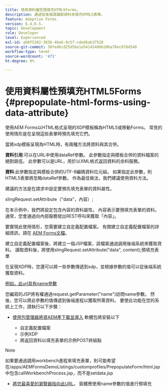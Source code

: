 ```yaml
---
title: 使用資料屬性預填充HTML5Forms。
description: 通過從後端源讀取資料來填充HTML5表單。
feature: Adaptive Forms
version: 6.4,6.5.
topic: Development
role: Developer
level: Experienced
exl-id: ab0f5282-383b-4be6-9c57-cded6ab37528
source-git-commit: 307ed6cd25d5be1e54145406b206a78ec878d548
workflow-type: tm+mt
source-wordcount: '471'
ht-degree: 0%

---
```


# 使用資料屬性預填充HTML5Forms {#prepopulate-html-forms-using-data-attribute}


使用AEM Forms以HTML格式呈現的XDP模板稱為HTML5或移動Forms。 常見的使用情形是在呈現這些表單時預先填充它們。

當將xdp模板呈現為HTML時，有兩種方法將資料與其合併。

**資料引用**:可以在URL中使用dataRef參數。 此參數指定與模板合併的資料檔案的絕對路徑。 此參數可以是URL，用於以XML格式返回資料的余料服務。

**資料**:此參數指定與模板合併的UTF-8編碼資料位元組。 如果指定此參數，則HTML5表單將忽略dataRef參數。 作為最佳做法，我們建議使用資料方法。

建議的方法是在請求中設定要預先填充表單的資料屬性。

slingRequest.setAttribute（&quot;data&quot;，內容）;

在本示例中，我們將設定包含內容的資料屬性。 內容表示要預填充表單的資料。 通常，您會通過向內部服務發出REST呼叫來獲取「內容」。

要實現此使用情形，您需要建立自定義配置檔案。 有關建立自定義配置檔案的詳細資訊，請在 [AEM Forms文檔](https://helpx.adobe.com/aem-forms/6/html5-forms/custom-profile.html)。

建立自定義配置檔案後，將建立一個JSP檔案，該檔案通過調用後端系統來獲取資料。 讀取資料後，將使用slingRequest.setAttribute(&quot;data&quot;, content);預填充表單

在呈現XDP時，您還可以將一些參數傳遞到xdp，並根據參數的值可以從後端系統獲取資料。

[例如，此url具有name參數](http://localhost:4502/content/dam/formsanddocuments/PrepopulateMobileForm.xdp/jcr:content?name=john)

您編寫的JSP將有權通過request.getParameter(&quot;name&quot;)訪問name參數。 然後，您可以將此參數的值傳遞到後端進程以獲取所需資料。
要使此功能在您的系統上工作，請執行以下步驟：

* [使用包管理器將資AEM產下載並導入](assets/prepopulatemobileform.zip)
軟體包將安裝以下

   * 自定義配置檔案
   * 示例XDP
   * 將返回資料以填充表單的示例POST終結點

>[!NOTE]
>
>如果要通過調用workbench進程來填充表單，則可能希望在/apps/AEMFormsDemoListings/customprofiles/PrepopulateForm/html.jsp中包含callWorkbenchProcess.jsp，而不是setdata.jsp

* [將您最喜愛的瀏覽器指向此URL](http://localhost:4502/content/dam/formsanddocuments/PrepopulateMobileForm.xdp/jcr:content?name=Adobe%20Systems)。 窗體應使用name參數的值進行預填充
